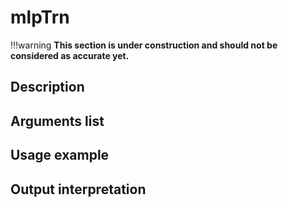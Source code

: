 # mlpTrn

!!!warning
    **This section is under construction and should not be considered as accurate yet.**

## Description

## Arguments list

## Usage example

## Output interpretation